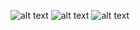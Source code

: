 ![alt text](<127.0.0.1_5500_index.html (6).png>)
![alt text](desktop-active-screenshot.png)
![alt text](homepage-website-screenshot.png)